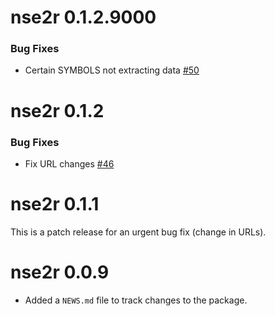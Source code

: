 # nse2r 0.1.2.9000

### Bug Fixes

- Certain SYMBOLS not extracting data [#50](https://github.com/rsquaredacademy/nse2r/issues/50)

# nse2r 0.1.2

### Bug Fixes

- Fix URL changes [#46](https://github.com/rsquaredacademy/nse2r/issues/46)

# nse2r 0.1.1

This is a patch release for an urgent bug fix (change in URLs).


# nse2r 0.0.9

* Added a `NEWS.md` file to track changes to the package.


